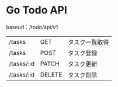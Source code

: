 # Go Todo API

baseurl：/todo/api/v1

|            |        |                |
| ---------- | ------ | -------------- |
| /tasks     | GET    | タスク一覧取得 |
| /tasks     | POST   | タスク登録     |
| /tasks/:id | PATCH  | タスク更新     |
| /tasks/:id | DELETE | タスク削除     |


